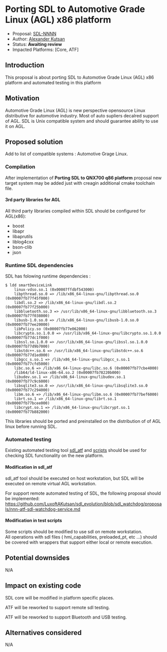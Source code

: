 # Porting SDL to Automotive Grade Linux (AGL) x86 platform

* Proposal: [SDL-NNNN](nnnn-sdl_on_GL.md)
* Author: [Alexander Kutsan](https://github.com/LuxoftAKutsan)
* Status: **Awaiting review**
* Impacted Platforms: [Core, ATF]

## Introduction

This proposal is about porting SDL to Automotive Grade Linux (AGL) x86 platform and automated testing in this platform

## Motivation

Automotive Grade Linux (AGL) is new perspective opensource Linux distributive for automotive industry.
Most of auto supliers decalred support of AGL. 
SDL is Unix compatible system and should guarantee ability to use it on AGL. 

## Proposed solution

Add to list of compatible systems : Automotive Grage Linux. 

### Compilation

After implementation of **Porting SDL to QNX700 q86 platform** proposal new target system may be added just with creagin additional cmake toolchain file.

#### 3rd party libraries for AGL

All third party libraries compiled within SDL should be configured for AGL(x86):
  - boost
  - libapr
  - libaprutils
  - liblog4cxx
  - bson-clib
  - json

### Runtime SDL dependencies  

SDL has folowing runtime dependencies : 

```
$ ldd smartDeviceLink
    linux-vdso.so.1 (0x00007ffdbf543000)
    libpthread.so.0 => /lib/x86_64-linux-gnu/libpthread.so.0 (0x00007fb77f45f000)
    libdl.so.2 => /lib/x86_64-linux-gnu/libdl.so.2 (0x00007fb77f25b000)
    libbluetooth.so.3 => /usr/lib/x86_64-linux-gnu/libbluetooth.so.3 (0x00007fb77f038000)
    libusb-1.0.so.0 => /lib/x86_64-linux-gnu/libusb-1.0.so.0 (0x00007fb77ee20000)
    libPolicy.so (0x00007fb77e062000)
    libcrypto.so.1.0.0 => /usr/lib/x86_64-linux-gnu/libcrypto.so.1.0.0 (0x00007fb77dc1f000)
    libssl.so.1.0.0 => /usr/lib/x86_64-linux-gnu/libssl.so.1.0.0 (0x00007fb77d9b7000)
    libstdc++.so.6 => /usr/lib/x86_64-linux-gnu/libstdc++.so.6 (0x00007fb77d1ed000)
    libgcc_s.so.1 => /lib/x86_64-linux-gnu/libgcc_s.so.1 (0x00007fb77cfd5000)
    libc.so.6 => /lib/x86_64-linux-gnu/libc.so.6 (0x00007fb77cbe4000)
    /lib64/ld-linux-x86-64.so.2 (0x00007fb78220b000)
    libudev.so.1 => /lib/x86_64-linux-gnu/libudev.so.1 (0x00007fb77c9c6000)
    libsqlite3.so.0 => /usr/lib/x86_64-linux-gnu/libsqlite3.so.0 (0x00007fb77c294000)
    libm.so.6 => /lib/x86_64-linux-gnu/libm.so.6 (0x00007fb77bef6000)
    librt.so.1 => /lib/x86_64-linux-gnu/librt.so.1 (0x00007fb77bcee000)
    libcrypt.so.1 => /lib/x86_64-linux-gnu/libcrypt.so.1 (0x00007fb77b882000)
```

This libraries should be ported and preinstalled on the distribution of of AGL linux before running SDL. 

### Automated testing 

Existing automated testing tool [sdl_atf](https://github.com/smartdevicelink/sdl_atf) and 
[scripts](https://github.com/smartdevicelink/sdl_atf_test_scripts)
should be used for checking SDL functionality on the new platform.

#### Modification in sdl_atf

sdl_atf tool should be executed on host workstation, but SDL will be executed on remote virtual AGL workstation. 

For support remote automated testing of SDL, the following proposal should be implemented:  https://github.com/LuxoftAKutsan/sdl_evolution/blob/sdl_watchdog/proposals/nnn-atf-sdl-watchdog-service.md 

#### Modification in test scripts

Some scripts should be modified to use sdl on remote workstation.  
All operations with sdl files ( hmi_capabilities, preloaded_pt, etc ...) should be covered with wrappers that support either local or remote execution. 

## Potential downsides

N/A

## Impact on existing code

SDL core will be modified in platform specific places. 

ATF will be reworked to support remote sdl testing.

ATF will be reworked to support Bluetooth and USB testing.

## Alternatives considered

N/A
